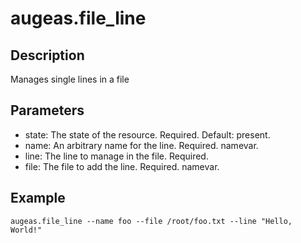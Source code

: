 # augeas.file_line

## Description

Manages single lines in a file

## Parameters

* state: The state of the resource. Required. Default: present.
* name: An arbitrary name for the line. Required. namevar.
* line: The line to manage in the file. Required.
* file: The file to add the line. Required. namevar.

## Example

```shell
augeas.file_line --name foo --file /root/foo.txt --line "Hello, World!"
```

